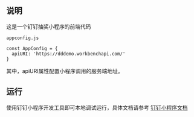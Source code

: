 ## 说明
这是一个钉钉抽奖小程序的前端代码

```
appconfig.js

const AppConfig = {
  apiURI: 'https://dddemo.workbenchapi.com/'
}
```
其中，apiURI属性配置小程序调用的服务端地址。

## 运行
使用钉钉小程序开发工具即可本地调试运行，具体文档请参考 [钉钉小程序文档](https://developers.dingtalk.com/document/app/mini-program-development-tools)